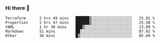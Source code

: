 ### Hi there 👋


<!--START_SECTION:waka-->

```text
Terraform      2 hrs 49 mins   ██████▒░░░░░░░░░░░░░░░░░░   25.92 %
Properties     2 hrs 47 mins   ██████▒░░░░░░░░░░░░░░░░░░   25.58 %
YAML           1 hr 30 mins    ███▒░░░░░░░░░░░░░░░░░░░░░   13.89 %
Markdown       51 mins         ██░░░░░░░░░░░░░░░░░░░░░░░   07.92 %
Other          38 mins         █▒░░░░░░░░░░░░░░░░░░░░░░░   05.89 %
```

<!--END_SECTION:waka-->

<!--
**ssrahul96/ssrahul96** is a ✨ _special_ ✨ repository because its `README.md` (this file) appears on your GitHub profile.

Here are some ideas to get you started:

- 🔭 I’m currently working on ...
- 🌱 I’m currently learning ...
- 👯 I’m looking to collaborate on ...
- 🤔 I’m looking for help with ...
- 💬 Ask me about ...
- 📫 How to reach me: ...
- 😄 Pronouns: ...
- ⚡ Fun fact: ...
-->
